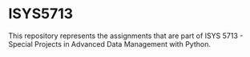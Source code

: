 # ISYS5713

This repository represents the assignments that are part of ISYS 5713 - Special Projects in Advanced Data Management with Python.
